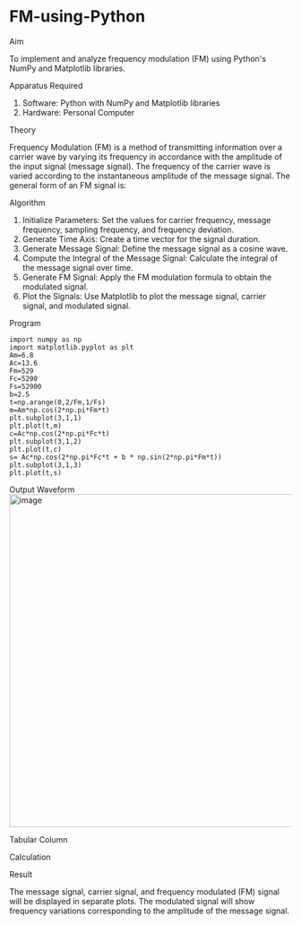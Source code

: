 # FM-using-Python

Aim


To implement and analyze frequency modulation (FM) using Python's NumPy and Matplotlib libraries. 

Apparatus Required

1.	Software: Python with NumPy and Matplotlib libraries
2.	Hardware: Personal Computer
  
Theory

Frequency Modulation (FM) is a method of transmitting information over a carrier wave by varying its frequency in accordance with the amplitude of the input signal (message signal). The frequency of the carrier wave is varied according to the instantaneous amplitude of the message signal. The general form of an FM signal is:



Algorithm


1.	Initialize Parameters: Set the values for carrier frequency, message frequency, sampling frequency, and frequency deviation.
2.	Generate Time Axis: Create a time vector for the signal duration.
3.	Generate Message Signal: Define the message signal as a cosine wave.
4.	Compute the Integral of the Message Signal: Calculate the integral of the message signal over time.
5.	Generate FM Signal: Apply the FM modulation formula to obtain the modulated signal.
6.	Plot the Signals: Use Matplotlib to plot the message signal, carrier signal, and modulated signal.

Program
```
import numpy as np
import matplotlib.pyplot as plt
Am=6.8
Ac=13.6
Fm=529
Fc=5290
Fs=52900
b=2.5
t=np.arange(0,2/Fm,1/Fs)
m=Am*np.cos(2*np.pi*Fm*t)
plt.subplot(3,1,1)
plt.plot(t,m)
c=Ac*np.cos(2*np.pi*Fc*t)
plt.subplot(3,1,2)
plt.plot(t,c)
s= Ac*np.cos(2*np.pi*Fc*t + b * np.sin(2*np.pi*Fm*t))
plt.subplot(3,1,3)
plt.plot(t,s)
```


Output Waveform
<img width="897" height="594" alt="image" src="https://github.com/user-attachments/assets/d92aa1b1-7a1a-4ed6-8d00-f598dc30ce65" />


Tabular Column



Calculation




Result


The message signal, carrier signal, and frequency modulated (FM) signal will be displayed in separate plots. The modulated signal will show frequency variations corresponding to the amplitude of the message signal.
